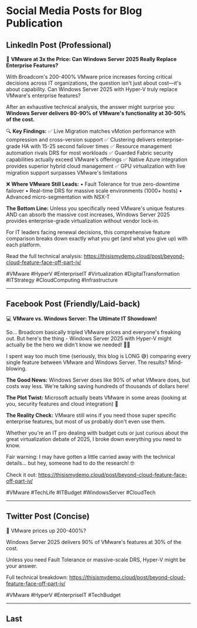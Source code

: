 # Social Media Posts for Blog Publication

## LinkedIn Post (Professional)

🚨 **VMware at 3x the Price: Can Windows Server 2025 Really Replace Enterprise Features?**

With Broadcom's 200-400% VMware price increases forcing critical decisions across IT organizations, the question isn't just about cost—it's about capability. Can Windows Server 2025 with Hyper-V truly replace VMware's enterprise features?

After an exhaustive technical analysis, the answer might surprise you: **Windows Server delivers 80-90% of VMware's functionality at 30-50% of the cost.**

🔍 **Key Findings:**
✅ Live Migration matches vMotion performance with compression and cross-version support
✅ Clustering delivers enterprise-grade HA with 15-25 second failover times
✅ Resource management automation rivals DRS for most workloads
✅ Guarded Fabric security capabilities actually exceed VMware's offerings
✅ Native Azure integration provides superior hybrid cloud management
✅ GPU virtualization with live migration support surpasses VMware's limitations

❌ **Where VMware Still Leads:**
• Fault Tolerance for true zero-downtime failover
• Real-time DRS for massive scale environments (1000+ hosts)
• Advanced micro-segmentation with NSX-T

**The Bottom Line:** Unless you specifically need VMware's unique features AND can absorb the massive cost increases, Windows Server 2025 provides enterprise-grade virtualization without vendor lock-in.

For IT leaders facing renewal decisions, this comprehensive feature comparison breaks down exactly what you get (and what you give up) with each platform.

Read the full technical analysis: https://thisismydemo.cloud/post/beyond-cloud-feature-face-off-part-iv/

#VMware #HyperV #EnterpriseIT #Virtualization #DigitalTransformation #ITStrategy #CloudComputing #Infrastructure

---

## Facebook Post (Friendly/Laid-back)

💻 **VMware vs. Windows Server: The Ultimate IT Showdown!**

So... Broadcom basically tripled VMware prices and everyone's freaking out. But here's the thing - Windows Server 2025 with Hyper-V might actually be the hero we didn't know we needed! 🦸‍♂️

I spent way too much time (seriously, this blog is LONG 😅) comparing every single feature between VMware and Windows Server. The results? Mind-blowing.

**The Good News:** Windows Server does like 90% of what VMware does, but costs way less. We're talking saving hundreds of thousands of dollars here!

**The Plot Twist:** Microsoft actually beats VMware in some areas (looking at you, security features and cloud integration) 🔐

**The Reality Check:** VMware still wins if you need those super specific enterprise features, but most of us probably don't even use them.

Whether you're an IT pro dealing with budget cuts or just curious about the great virtualization debate of 2025, I broke down everything you need to know.

Fair warning: I may have gotten a little carried away with the technical details... but hey, someone had to do the research! 🤓

Check it out: https://thisismydemo.cloud/post/beyond-cloud-feature-face-off-part-iv/

#VMware #TechLife #ITBudget #WindowsServer #CloudTech

---

## Twitter Post (Concise)

🚨 VMware prices up 200-400%? 

Windows Server 2025 delivers 90% of VMware's features at 30% of the cost.

Unless you need Fault Tolerance or massive-scale DRS, Hyper-V might be your answer.

Full technical breakdown: https://thisismydemo.cloud/post/beyond-cloud-feature-face-off-part-iv/

#VMware #HyperV #EnterpriseIT #TechBudget

---

## Last